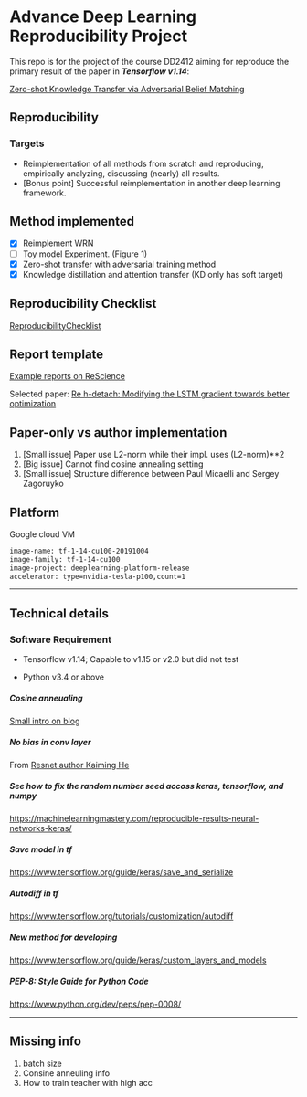 # Advance Deep Learning Reproducibility Project
This repo is for the project of the course DD2412 aiming for reproduce the primary result of
the paper in ***Tensorflow v1.14***:

[Zero-shot Knowledge Transfer via Adversarial Belief Matching](https://arxiv.org/abs/1905.09768)

## Reproducibility

### Targets
- Reimplementation of all methods from scratch and reproducing, empirically
  analyzing, discussing (nearly) all results.
- [Bonus point] Successful reimplementation in another deep learning framework.

## Method implemented
- [x] Reimplement WRN
- [ ] Toy model Experiment. (Figure 1)
- [x] Zero-shot transfer with adversarial training method
- [x] Knowledge distillation and attention transfer (KD only has soft target)

## Reproducibility Checklist
[ReproducibilityChecklist](https://www.cs.mcgill.ca/~jpineau/ReproducibilityChecklist.pdf)

## Report template
[Example reports on ReScience](https://rescience.github.io/read/)

Selected paper:
[Re h-detach: Modifying the LSTM gradient towards better optimization](https://zenodo.org/record/3162114/files/article.pdf)

## Paper-only vs author implementation
1. [Small issue] Paper use L2-norm while their impl. uses (L2-norm)**2
2. [Big issue] Cannot find cosine annealing setting
3. [Small issue] Structure difference between Paul Micaelli and Sergey Zagoruyko

## Platform
Google cloud VM
```bash
image-name: tf-1-14-cu100-20191004
image-family: tf-1-14-cu100
image-project: deeplearning-platform-release
accelerator: type=nvidia-tesla-p100,count=1
```
---------------------------------------------------
## Technical details
### Software Requirement
- Tensorflow v1.14; Capable to v1.15 or v2.0 but did not test

- Python v3.4 or above

##### Cosine anneualing
[Small intro on blog](
https://towardsdatascience.com/https-medium-com-reina-wang-tw-stochastic-gradient-descent-with-restarts-5f511975163)

##### No bias in conv layer
From [Resnet author Kaiming He](https://github.com/a-martyn/resnet/blob/master/resnet.py)

##### See how to fix the random number seed accoss keras, tensorflow, and numpy
https://machinelearningmastery.com/reproducible-results-neural-networks-keras/

##### Save model in tf
https://www.tensorflow.org/guide/keras/save_and_serialize

##### Autodiff in tf
https://www.tensorflow.org/tutorials/customization/autodiff

##### New method for developing
https://www.tensorflow.org/guide/keras/custom_layers_and_models

##### PEP-8: Style Guide for Python Code
https://www.python.org/dev/peps/pep-0008/

-----------------------------------------------------------------

## Missing info
1. batch size
2. Consine anneuling info
3. How to train teacher with high acc
